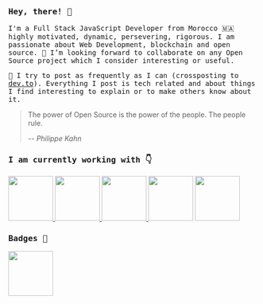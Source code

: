 ### <samp>Hey, there! 👋 </samp>

<samp>I'm a Full Stack JavaScript Developer from Morocco 🇲🇦 highly motivated, dynamic, persevering, rigorous. I am passionate about Web Development, blockchain and open source. 🤗 I’m looking forward to collaborate on any Open Source project which I consider interesting or useful.</samp>
  
<samp> 📒 I try to post as frequently as I can (crossposting to [dev.to](https://dev.to/getspooky)). Everything I post is tech related and about things I find interesting to explain or to make others know about it.</samp>

> The power of Open Source is the power of the people. The people rule.
>
> -- <cite>Philippe Kahn</cite>

### <samp>I am currently working with 👇 </samp> 

<a href="https://reactjs.org/" taget="_blank"><img src="https://res.cloudinary.com/practicaldev/image/fetch/s--VHkumAEb--/c_limit,f_auto,fl_progressive,q_80,w_375/https://dev-to-uploads.s3.amazonaws.com/uploads/badge/badge_image/26/react-sticker.png" width="90" height="90" />
 <a href="https://nodejs.org/en/" taget="_blank"><img src="https://res.cloudinary.com/practicaldev/image/fetch/s--JEjbOLD1--/c_limit,f_auto,fl_progressive,q_80,w_375/https://dev-to-uploads.s3.amazonaws.com/uploads/badge/badge_image/23/node-sticker.png" width="90" height="90" />
 <a href="https://golang.org/" taget="_blank"><img src="https://res.cloudinary.com/practicaldev/image/fetch/s--yoKA8H-p--/c_limit,f_auto,fl_progressive,q_80,w_375/https://dev-to-uploads.s3.amazonaws.com/uploads/badge/badge_image/34/gopher-badge.png" width="90" height="90" />
 <a href="https://git-scm.com/" taget="_blank"><img src="https://devstickers.com/assets/img/pro/i0dq.png" width="90" height="90" /></a>
<a href="https://git-scm.com/" taget="_blank"><img src="https://res.cloudinary.com/practicaldev/image/fetch/s--ytlCYKyP--/c_limit,f_auto,fl_progressive,q_80,w_375/https://dev-to-uploads.s3.amazonaws.com/uploads/badge/badge_image/22/git-sticker.png" width="90" height="90" /></a>
 
 ### <samp>Badges 🏅</samp>
 <a href="https://dev.to/getspooky" taget="_blank"><img src="https://res.cloudinary.com/practicaldev/image/fetch/s--mvoi2vUk--/c_limit,f_auto,fl_progressive,q_80,w_180/https://dev-to-uploads.s3.amazonaws.com/uploads/badge/badge_image/2/1-year-badge.png" width="90" height="90" /></a>
